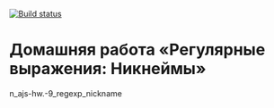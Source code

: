 [![Build status](https://ci.appveyor.com/api/projects/status/0ahrnjsapkgue6d6?svg=true)](https://ci.appveyor.com/project/a-naraikin/ajs-homework-redex-nickname)
# Домашняя работа «Регулярные выражения: Никнеймы»  
n_ajs-hw.-9_regexp_nickname
